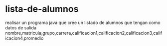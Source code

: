 # lista-de-alumnos

realisar un programa java que cree un listado de alumnos
que tengan como datos de salida nombre,matricula,grupo,carrera,calificacion1,calificacion2,calificacion3,calificacion4,promedio

